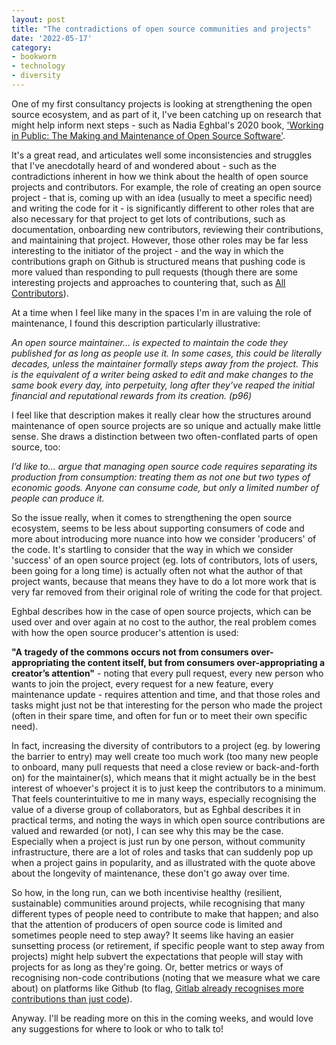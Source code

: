 ```yaml
---
layout: post
title: "The contradictions of open source communities and projects"
date: '2022-05-17'
category:
- bookworm
- technology
- diversity
---
```


One of my first consultancy projects is looking at strengthening the open source ecosystem, and as part of it, I've been catching up on research that might help inform next steps - such as Nadia Eghbal's 2020 book, ['Working in Public: The Making and Maintenance of Open Source Software'](https://app.thestorygraph.com/books/2505f748-ac12-41fb-a411-0868cbe3694c).

<!--more-->


It's a great read, and articulates well some inconsistencies and struggles that I've anecdotally heard of and wondered about - such as the contradictions inherent in how we think about the health of open source projects and contributors. For example, the role of creating an open source project - that is, coming up with an idea (usually to meet a specific need) and writing the code for it - is significantly different to other roles that are also necessary for that project to get lots of contributions, such as documentation, onboarding new contributors, reviewing their contributions, and maintaining that project. However, those other roles may be far less interesting to the initiator of the project - and the way in which the contributions graph on Github is structured means that pushing code is more valued than responding to pull requests (though there are some interesting projects and approaches to countering that, such as [All Contributors](https://allcontributors.org/)).

At a time when I feel like many in the spaces I'm in are valuing the role of maintenance, I found this description particularly illustrative:

*An open source maintainer... is expected to maintain the code they published for as long as people use it. In some cases, this could be literally decades, unless the maintainer formally steps away from the project. This is the equivalent of a writer being asked to edit and make changes to the same book every day, into perpetuity, long after they’ve reaped the initial financial and reputational rewards from its creation. (p96)*

I feel like that description makes it really clear how the structures around maintenance of open source projects are so unique and actually make little sense. She draws a distinction between two often-conflated parts of open source, too:

*I’d like to... argue that managing open source code requires separating its production from consumption: treating them as not one but two types of economic goods. Anyone can consume code, but only a limited number of people can produce it.*

So the issue really, when it comes to strengthening the open source ecosystem, seems to be less about supporting consumers of code and more about introducing more nuance into how we consider 'producers' of the code. It's startling to consider that the way in which we consider 'success' of an open source project (eg. lots of contributors, lots of users, been going for a long time) is actually often not what the author of that project wants, because that means they have to do a lot more work that is very far removed from their original role of writing the code for that project.

Eghbal describes how in the case of open source projects, which can be used over and over again at no cost to the author, the real problem comes with how the open source producer's attention is used:

**"A tragedy of the commons occurs not from consumers over-appropriating the content itself, but from consumers over-appropriating a creator’s attention"** - noting that every pull request, every new person who wants to join the project, every request for a new feature, every maintenance update - requires attention and time, and that those roles and tasks might just not be that interesting for the person who made the project (often in their spare time, and often for fun or to meet their own specific need). 

In fact, increasing the diversity of contributors to a project (eg. by lowering the barrier to entry) may well create too much work (too many new people to onboard, many pull requests that need a close review or back-and-forth on) for the maintainer(s), which means that it might actually be in the best interest of whoever's project it is to just keep the contributors to a minimum. That feels counterintuitive to me in many ways, especially recognising the value of a diverse group of collaborators, but as Eghbal describes it in practical terms, and noting the ways in which open source contributions are valued and rewarded (or not), I can see why this may be the case. Especially when a project is just run by one person, without community infrastructure, there are a lot of roles and tasks that can suddenly pop up when a project gains in popularity, and as illustrated with the quote above about the longevity of maintenance, these don't go away over time.

So how, in the long run, can we both incentivise healthy (resilient, sustainable) communities around projects, while recognising that many different types of people need to contribute to make that happen; and also that the attention of producers of open source code is limited and sometimes people need to step away? It seems like having an easier sunsetting process (or retirement, if specific people want to step away from projects) might help subvert the expectations that people will stay with projects for as long as they're going. Or, better metrics or ways of recognising non-code contributions (noting that we measure what we care about) on platforms like Github (to flag, [Gitlab already recognises more contributions than just code](https://docs.gitlab.com/ee/user/group/contribution_analytics/)).

Anyway. I'll be reading more on this in the coming weeks, and would love any suggestions for where to look or who to talk to!

















